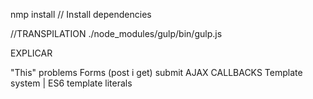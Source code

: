 

nmp install // Install dependencies


//TRANSPILATION
./node_modules/gulp/bin/gulp.js



EXPLICAR

"This" problems
Forms (post i get) submit
AJAX
CALLBACKS
Template system | ES6 template literals

